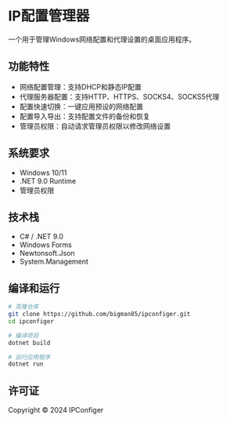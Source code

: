 # IP配置管理器

一个用于管理Windows网络配置和代理设置的桌面应用程序。

## 功能特性

- 网络配置管理：支持DHCP和静态IP配置
- 代理服务器配置：支持HTTP、HTTPS、SOCKS4、SOCKS5代理
- 配置快速切换：一键应用预设的网络配置
- 配置导入导出：支持配置文件的备份和恢复
- 管理员权限：自动请求管理员权限以修改网络设置

## 系统要求

- Windows 10/11
- .NET 9.0 Runtime
- 管理员权限

## 技术栈

- C# / .NET 9.0
- Windows Forms
- Newtonsoft.Json
- System.Management

## 编译和运行

```bash
# 克隆仓库
git clone https://github.com/bigman85/ipconfiger.git
cd ipconfiger

# 编译项目
dotnet build

# 运行应用程序
dotnet run
```

## 许可证

Copyright © 2024 IPConfiger
